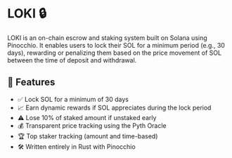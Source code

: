 # LOKI 🔒

LOKI is an on-chain escrow and staking system built on Solana using Pinocchio. It enables users to lock their SOL for a minimum period (e.g., 30 days), rewarding or penalizing them based on the price movement of SOL between the time of deposit and withdrawal.

## 🚀 Features

- ✅ Lock SOL for a minimum of 30 days
- 📈 Earn dynamic rewards if SOL appreciates during the lock period
- ⚠️ Lose 10% of staked amount if unstaked early
- 💰 Transparent price tracking using the Pyth Oracle
- 🏆 Top staker tracking (amount and time-based)
- 🛠️ Written entirely in Rust with Pinocchio
